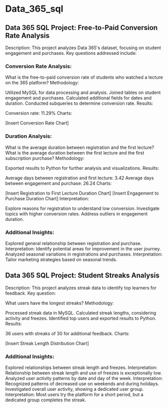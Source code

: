 # Data_365_sql

## Data 365 SQL Project: Free-to-Paid Conversion Rate Analysis

Description:
This project analyzes Data 365's dataset, focusing on student engagement and purchases. Key questions addressed include:

### Conversion Rate Analysis:

What is the free-to-paid conversion rate of students who watched a lecture on the 365 platform?
Methodology:

Utilized MySQL for data processing and analysis.
Joined tables on student engagement and purchases.
Calculated additional fields for dates and duration.
Conducted subqueries to determine conversion rate.
Results:

Conversion rate: 11.29%
Charts:

[Insert Conversion Rate Chart]
### Duration Analysis:

What is the average duration between registration and the first lecture?
What is the average duration between the first lecture and the first subscription purchase?
Methodology:

Exported results to Python for further analysis and visualizations.
Results:

Average days between registration and first lecture: 3.42
Average days between engagement and purchase: 26.24
Charts:

[Insert Registration to First Lecture Duration Chart]
[Insert Engagement to Purchase Duration Chart]
Interpretation:

Explore reasons for registration to understand low conversion.
Investigate topics with higher conversion rates.
Address outliers in engagement duration.
### Additional Insights:

Explored general relationship between registration and purchase.
Interpretation: Identify potential areas for improvement in the user journey.
Analyzed seasonal variations in registrations and purchases.
Interpretation: Tailor marketing strategies based on seasonal trends.

## Data 365 SQL Project: Student Streaks Analysis

Description:
This project analyzes streak data to identify top learners for feedback. Key question:

What users have the longest streaks?
Methodology:

Processed streak data in MySQL.
Calculated streak lengths, considering activity and freezes.
Identified top users and exported results to Python.
Results:

36 users with streaks of 30 for additional feedback.
Charts:

[Insert Streak Length Distribution Chart]
### Additional Insights:

Explored relationships between streak length and freezes.
Interpretation: Relationship between streak length and use of freezes is exceptionally low.
Analyzed user activity patterns by date and day of the week.
Interpretation: Recognized patterns of decreased use on weekends and during holidays.
Investigated overall user activity, showing a dedicated user group.
Interpretation: Most users try the platform for a short period, but a dedicated group completes the streak.
